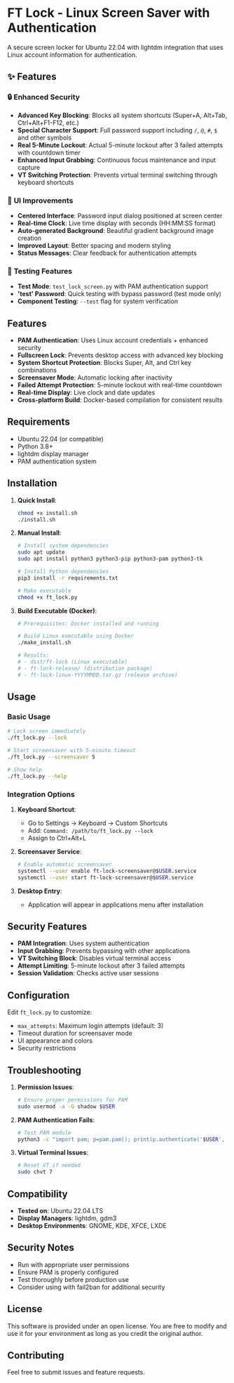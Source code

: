 # FT Lock - Linux Screen Saver with Authentication

A secure screen locker for Ubuntu 22.04 with lightdm integration that uses Linux account information for authentication.

## ✨ Features

### 🔒 **Enhanced Security**
- **Advanced Key Blocking**: Blocks all system shortcuts (Super+A, Alt+Tab, Ctrl+Alt+F1-F12, etc.)
- **Special Character Support**: Full password support including `/`, `@`, `#`, `$` and other symbols
- **Real 5-Minute Lockout**: Actual 5-minute lockout after 3 failed attempts with countdown timer
- **Enhanced Input Grabbing**: Continuous focus maintenance and input capture
- **VT Switching Protection**: Prevents virtual terminal switching through keyboard shortcuts

### 🎨 **UI Improvements**
- **Centered Interface**: Password input dialog positioned at screen center
- **Real-time Clock**: Live time display with seconds (HH:MM:SS format)
- **Auto-generated Background**: Beautiful gradient background image creation
- **Improved Layout**: Better spacing and modern styling
- **Status Messages**: Clear feedback for authentication attempts

### 🧪 **Testing Features**
- **Test Mode**: `test_lock_screen.py` with PAM authentication support
- **'test' Password**: Quick testing with bypass password (test mode only)
- **Component Testing**: `--test` flag for system verification

## Features

- **PAM Authentication**: Uses Linux account credentials + enhanced security
- **Fullscreen Lock**: Prevents desktop access with advanced key blocking
- **System Shortcut Protection**: Blocks Super, Alt, and Ctrl key combinations
- **Screensaver Mode**: Automatic locking after inactivity
- **Failed Attempt Protection**: 5-minute lockout with real-time countdown
- **Real-time Display**: Live clock and date updates
- **Cross-platform Build**: Docker-based compilation for consistent results

## Requirements

- Ubuntu 22.04 (or compatible)
- Python 3.8+
- lightdm display manager
- PAM authentication system

## Installation

1. **Quick Install**:
   ```bash
   chmod +x install.sh
   ./install.sh
   ```

2. **Manual Install**:
   ```bash
   # Install system dependencies
   sudo apt update
   sudo apt install python3 python3-pip python3-pam python3-tk
   
   # Install Python dependencies
   pip3 install -r requirements.txt
   
   # Make executable
   chmod +x ft_lock.py
   ```

3. **Build Executable (Docker)**:
   ```bash
   # Prerequisites: Docker installed and running
   
   # Build Linux executable using Docker
   ./make_install.sh
   
   # Results:
   # - dist/ft-lock (Linux executable)
   # - ft-lock-release/ (distribution package) 
   # - ft-lock-linux-YYYYMMDD.tar.gz (release archive)
   ```

## Usage

### Basic Usage
```bash
# Lock screen immediately
./ft_lock.py --lock

# Start screensaver with 5-minute timeout
./ft_lock.py --screensaver 5

# Show help
./ft_lock.py --help
```

### Integration Options

1. **Keyboard Shortcut**: 
   - Go to Settings → Keyboard → Custom Shortcuts
   - Add: `Command: /path/to/ft_lock.py --lock`
   - Assign to Ctrl+Alt+L

2. **Screensaver Service**:
   ```bash
   # Enable automatic screensaver
   systemctl --user enable ft-lock-screensaver@$USER.service
   systemctl --user start ft-lock-screensaver@$USER.service
   ```

3. **Desktop Entry**:
   - Application will appear in applications menu after installation

## Security Features

- **PAM Integration**: Uses system authentication
- **Input Grabbing**: Prevents bypassing with other applications
- **VT Switching Block**: Disables virtual terminal access
- **Attempt Limiting**: 5-minute lockout after 3 failed attempts
- **Session Validation**: Checks active user sessions

## Configuration

Edit `ft_lock.py` to customize:
- `max_attempts`: Maximum login attempts (default: 3)
- Timeout duration for screensaver mode
- UI appearance and colors
- Security restrictions

## Troubleshooting

1. **Permission Issues**:
   ```bash
   # Ensure proper permissions for PAM
   sudo usermod -a -G shadow $USER
   ```

2. **PAM Authentication Fails**:
   ```bash
   # Test PAM module
   python3 -c "import pam; p=pam.pam(); print(p.authenticate('$USER', 'password'))"
   ```

3. **Virtual Terminal Issues**:
   ```bash
   # Reset VT if needed
   sudo chvt 7
   ```

## Compatibility

- **Tested on**: Ubuntu 22.04 LTS
- **Display Managers**: lightdm, gdm3
- **Desktop Environments**: GNOME, KDE, XFCE, LXDE

## Security Notes

- Run with appropriate user permissions
- Ensure PAM is properly configured
- Test thoroughly before production use
- Consider using with fail2ban for additional security

## License

This software is provided under an open license. You are free to modify and use it for your environment as long as you credit the original author.

## Contributing

Feel free to submit issues and feature requests.

